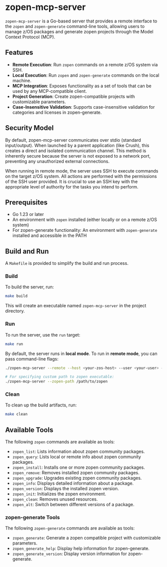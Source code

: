 # zopen-mcp-server

`zopen-mcp-server` is a Go-based server that provides a remote interface to the `zopen` and `zopen-generate` command-line tools, allowing users to manage z/OS packages and generate zopen projects through the Model Context Protocol (MCP).

## Features

- **Remote Execution**: Run `zopen` commands on a remote z/OS system via SSH.
- **Local Execution**: Run `zopen` and `zopen-generate` commands on the local machine.
- **MCP Integration**: Exposes functionality as a set of tools that can be used by any MCP-compatible client.
- **Project Generation**: Create zopen-compatible projects with customizable parameters.
- **Case-Insensitive Validation**: Supports case-insensitive validation for categories and licenses in zopen-generate.

## Security Model
By default, zopen-mcp-server communicates over stdio (standard input/output). When launched by a parent application (like Crush), this creates a direct and isolated communication channel. This method is inherently secure because the server is not exposed to a network port, preventing any unauthorized external connections.

When running in remote mode, the server uses SSH to execute commands on the target z/OS system. All actions are performed with the permissions of the SSH user provided. It is crucial to use an SSH key with the appropriate level of authority for the tasks you intend to perform.

## Prerequisites

- Go 1.23 or later
- An environment with `zopen` installed (either locally or on a remote z/OS system)
- For zopen-generate functionality: An environment with `zopen-generate` installed and accessible in the PATH

## Build and Run

A `Makefile` is provided to simplify the build and run process.

### Build

To build the server, run:

```sh
make build
```

This will create an executable named `zopen-mcp-server` in the project directory.

### Run

To run the server, use the `run` target:

```sh
make run
```

By default, the server runs in **local mode**. To run in **remote mode**, you can pass command-line flags:

```sh
./zopen-mcp-server --remote --host <your-zos-host> --user <your-user> --key <path-to-ssh-key>

# For specifying custom path to zopen executable:
./zopen-mcp-server --zopen-path /path/to/zopen
```

### Clean

To clean up the build artifacts, run:

```sh
make clean
```

## Available Tools

The following `zopen` commands are available as tools:

- `zopen_list`: Lists information about zopen community packages.
- `zopen_query`: Lists local or remote info about zopen community packages.
- `zopen_install`: Installs one or more zopen community packages.
- `zopen_remove`: Removes installed zopen community packages.
- `zopen_upgrade`: Upgrades existing zopen community packages.
- `zopen_info`: Displays detailed information about a package.
- `zopen_version`: Displays the installed zopen version.
- `zopen_init`: Initializes the zopen environment.
- `zopen_clean`: Removes unused resources.
- `zopen_alt`: Switch between different versions of a package.

### zopen-generate Tools

The following `zopen-generate` commands are available as tools:

- `zopen_generate`: Generate a zopen compatible project with customizable parameters.
- `zopen_generate_help`: Display help information for zopen-generate.
- `zopen_generate_version`: Display version information for zopen-generate.
